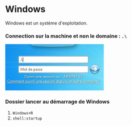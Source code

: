 # Windows 

Windows est un système d'exploitation.

### Connection sur la machine et non le domaine : `.\`

![local connect](images/windowsLocalConnect.jpg)

### Dossier lancer au démarrage de Windows

1. `Windows+R`
2. `shell:startup`

